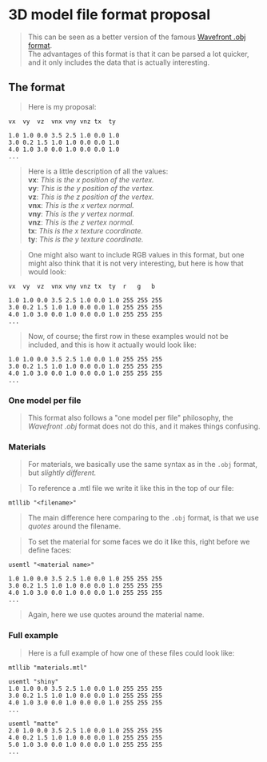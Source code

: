 # 3D model file format proposal
> This can be seen as a better version of
> the famous [Wavefront .obj format](https://en.wikipedia.org/wiki/Wavefront_.obj_file).  
> The advantages of this format is that it can be parsed a lot quicker, and it
> only includes the data that is actually interesting.

## The format
> Here is my proposal:

    vx  vy  vz  vnx vny vnz tx  ty 

    1.0 1.0 0.0 3.5 2.5 1.0 0.0 1.0
    3.0 0.2 1.5 1.0 1.0 0.0 0.0 1.0
    4.0 1.0 3.0 0.0 1.0 0.0 0.0 1.0
    ...

> Here is a little description of all the values:  
> **vx**:   _This is the x position of the vertex._  
> **vy**:   _This is the y position of the vertex._  
> **vz**:   _This is the z position of the vertex._  
> **vnx**:  _This is the x vertex normal._  
> **vny**:  _This is the y vertex normal._  
> **vnz**:  _This is the z vertex normal._  
> **tx**:   _This is the x texture coordinate._  
> **ty**:   _This is the y texture coordinate._

> One might also want to include RGB values in this format, but one might
> also think that it is not very interesting, but here is how that would look:

    vx  vy  vz  vnx vny vnz tx  ty  r   g   b

    1.0 1.0 0.0 3.5 2.5 1.0 0.0 1.0 255 255 255
    3.0 0.2 1.5 1.0 1.0 0.0 0.0 1.0 255 255 255
    4.0 1.0 3.0 0.0 1.0 0.0 0.0 1.0 255 255 255
    ...

> Now, of course; the first row in these examples would not be included, and
> this is how it actually would look like:

    1.0 1.0 0.0 3.5 2.5 1.0 0.0 1.0 255 255 255
    3.0 0.2 1.5 1.0 1.0 0.0 0.0 1.0 255 255 255
    4.0 1.0 3.0 0.0 1.0 0.0 0.0 1.0 255 255 255
    ... 

### One model per file
> This format also follows a "one model per file" philosophy, the
> _Wavefront .obj_ format does not do this, and it makes things confusing.

### Materials
> For materials, we basically use the same syntax as in the `.obj` format, but
> _slightly different._  

> To reference a .mtl file we write it like this in the top of our file:

    mtllib "<filename>"

> The main difference here comparing to the `.obj` format, is that we use
> _quotes_ around the filename.

> To set the material for some faces we do it like this, right before we define
> faces:

    usemtl "<material name>"

    1.0 1.0 0.0 3.5 2.5 1.0 0.0 1.0 255 255 255
    3.0 0.2 1.5 1.0 1.0 0.0 0.0 1.0 255 255 255
    4.0 1.0 3.0 0.0 1.0 0.0 0.0 1.0 255 255 255
    ...  

> Again, here we use quotes around the material name.

### Full example
> Here is a full example of how one of these files could look like:

    mtllib "materials.mtl"

    usemtl "shiny"
    1.0 1.0 0.0 3.5 2.5 1.0 0.0 1.0 255 255 255
    3.0 0.2 1.5 1.0 1.0 0.0 0.0 1.0 255 255 255
    4.0 1.0 3.0 0.0 1.0 0.0 0.0 1.0 255 255 255
    ...

    usemtl "matte"
    2.0 1.0 0.0 3.5 2.5 1.0 0.0 1.0 255 255 255
    4.0 0.2 1.5 1.0 1.0 0.0 0.0 1.0 255 255 255
    5.0 1.0 3.0 0.0 1.0 0.0 0.0 1.0 255 255 255
    ...  
